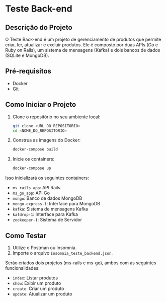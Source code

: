 # Teste Back-end

## Descrição do Projeto

O Teste Back-end é um projeto de gerenciamento de produtos que permite criar, ler, atualizar e excluir produtos. Ele é composto por duas APIs (Go e Ruby on Rails), um sistema de mensagens (Kafka) e dois bancos de dados (SQLite e MongoDB).

## Pré-requisitos

- Docker
- Git

## Como Iniciar o Projeto

1. Clone o repositório no seu ambiente local:
    ```sh
    git clone <URL_DO_REPOSITORIO>
    cd <NOME_DO_REPOSITORIO>
    ```

2. Construa as imagens do Docker:
    ```sh
    docker-compose build
    ```

3. Inicie os containers:
    ```sh
    docker-compose up
    ```

Isso inicializará os seguintes containers:

- `ms_rails_app`: API Rails
- `ms_go_app`: API Go
- `mongo`: Banco de dados MongoDB
- `mongo-express-1`: Interface para MongoDB
- `kafka`: Sistema de mensagens Kafka
- `kafdrop-1`: Interface para Kafka
- `zookeeper-1`: Sistema de Servidor

## Como Testar

1. Utilize o Postman ou Insomnia.
2. Importe o arquivo `Insomnia_teste_backend.json`.

Serão criados dois projetos (ms-rails e ms-go), ambos com as seguintes funcionalidades:

- `index`: Listar produtos
- `show`: Exibir um produto
- `create`: Criar um produto
- `update`: Atualizar um produto
